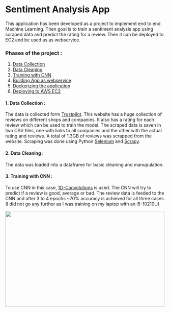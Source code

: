 # Sentiment Analysis App 
This application has been developed as a project to implement end to end Machine Learning. Then goal is to train a sentiment analysis app using scraped data and predict the rating for a review. Then it can be deployed to EC2 and be used as as webservice. 

### Phases of the project :
1. [Data Collection](https://github.com/abhi094/SentimentAnalysis-Project/blob/master/README.md#1-data-collection-)
2. [Data Cleaning]()
3. [Training with CNN]()
4. [Building App as webservice]()
5. [Dockerizing the application]()
6. [Deploying to AWS EC2]()
#### 1. Data Collection : 
The data is collected form [Trustpilot](https://www.trustpilot.com/). This website has a huge collection of reviews on different shops and companies. It also has a rating for each review which can be used to train the model. The scraped data is saven in two CSV files, one with links to all companies and the other with the actual rating and reviews. A total of 1.3GB of reviews was scrapped from the website. Scraping was done using Python [Selenium](https://selenium-python.readthedocs.io/) and [Scrapy](https://scrapy.org/).
#### 2. Data Cleaning :
The data was loaded into a dataframe for basic cleaning and manupulation.
#### 3. Training with CNN :
To use CNN in this case, [1D-Convolutions](https://towardsdatascience.com/understanding-1d-and-3d-convolution-neural-network-keras-9d8f76e29610) is used. The CNN will try to predict if a review is good, average or bad. The review data is feeded to the CNN and after 3 to 4 epochs ~70% accuracy is achieved for all three cases. (I did not go any further as I was training on my laptop with an i5-10210U)

<img src="https://github.com/abhi094/SentimentAnalysis-Project/blob/master/src/training/Annotation%202020-07-30%20143806.png" height="300" width="500">
